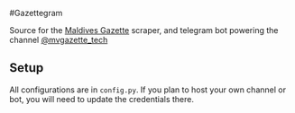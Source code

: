 #Gazettegram

Source for the [Maldives Gazette](http://www.gazette.gov.mv/) scraper,
and telegram bot powering the channel [@mvgazette_tech](https://t.me/mvgazette_tech)

## Setup

All configurations are in `config.py`. If you plan to host your own channel or bot,
you will need to update the credentials there.